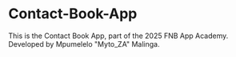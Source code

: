 # Contact-Book-App
This is the Contact Book App, part of the 2025 FNB App Academy.
Developed by Mpumelelo "Myto_ZA" Malinga.